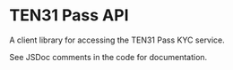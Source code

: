 # TEN31 Pass API

A client library for accessing the TEN31 Pass KYC service.

See JSDoc comments in the code for documentation.
